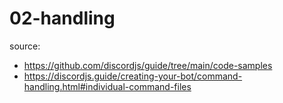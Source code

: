 # 02-handling

source:
  - https://github.com/discordjs/guide/tree/main/code-samples
  - https://discordjs.guide/creating-your-bot/command-handling.html#individual-command-files